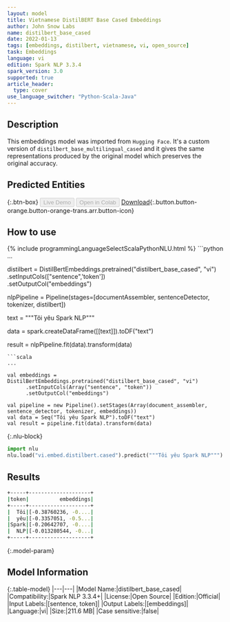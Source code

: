 ```yaml
---
layout: model
title: Vietnamese DistilBERT Base Cased Embeddings
author: John Snow Labs
name: distilbert_base_cased
date: 2022-01-13
tags: [embeddings, distilbert, vietnamese, vi, open_source]
task: Embeddings
language: vi
edition: Spark NLP 3.3.4
spark_version: 3.0
supported: true
article_header:
  type: cover
use_language_switcher: "Python-Scala-Java"
---
```


## Description

This embeddings model was imported from `Hugging Face`. It's a custom version of `distilbert_base_multilingual_cased` and it gives the same representations produced by the original model which preserves the original accuracy.

## Predicted Entities



{:.btn-box}
<button class="button button-orange" disabled>Live Demo</button>
<button class="button button-orange" disabled>Open in Colab</button>
[Download](https://s3.amazonaws.com/auxdata.johnsnowlabs.com/public/models/distilbert_base_cased_vi_3.3.4_3.0_1642064850307.zip){:.button.button-orange.button-orange-trans.arr.button-icon}

## How to use



<div class="tabs-box" markdown="1">
{% include programmingLanguageSelectScalaPythonNLU.html %}
```python
...

distilbert = DistilBertEmbeddings.pretrained("distilbert_base_cased", "vi")\
  .setInputCols(["sentence",'token'])\
  .setOutputCol("embeddings")

nlpPipeline = Pipeline(stages=[documentAssembler, sentenceDetector, tokenizer, distilbert])

text = """Tôi yêu Spark NLP"""

data = spark.createDataFrame([[text]]).toDF("text")

result = nlpPipeline.fit(data).transform(data)
```
```scala
...

val embeddings = DistilBertEmbeddings.pretrained("distilbert_base_cased", "vi")
      .setInputCols(Array("sentence", "token"))
      .setOutputCol("embeddings")

val pipeline = new Pipeline().setStages(Array(document_assembler, sentence_detector, tokenizer, embeddings))
val data = Seq("Tôi yêu Spark NLP").toDF("text")
val result = pipeline.fit(data).transform(data)
```


{:.nlu-block}
```python
import nlu
nlu.load("vi.embed.distilbert.cased").predict("""Tôi yêu Spark NLP""")
```

</div>

## Results

```bash
+-----+--------------------+
|token|          embeddings|
+-----+--------------------+
|  Tôi|[-0.38760236, -0....|
|  yêu|[-0.3357051, -0.5...|
|Spark|[-0.20642707, -0....|
|  NLP|[-0.013280544, -0...|
+-----+--------------------+
```

{:.model-param}
## Model Information

{:.table-model}
|---|---|
|Model Name:|distilbert_base_cased|
|Compatibility:|Spark NLP 3.3.4+|
|License:|Open Source|
|Edition:|Official|
|Input Labels:|[sentence, token]|
|Output Labels:|[embeddings]|
|Language:|vi|
|Size:|211.6 MB|
|Case sensitive:|false|
